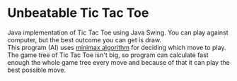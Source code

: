 # Unbeatable Tic Tac Toe
Java implementation of Tic Tac Toe using Java Swing. You can play against computer, but the best outcome you can get is draw. <br />
This program (AI) uses [minimax algorithm](https://www.neverstopbuilding.com/blog/2013/12/13/tic-tac-toe-understanding-the-minimax-algorithm13/) for deciding which move to play. The game tree of Tic Tac Toe isn't big, so program can calculate fast enough the whole game tree every move and because of that it can play the best possible move.
